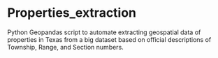 # Properties_extraction
Python Geopandas script to automate extracting geospatial data of properties in Texas from a big dataset based on official descriptions of Township, Range, and Section numbers.
